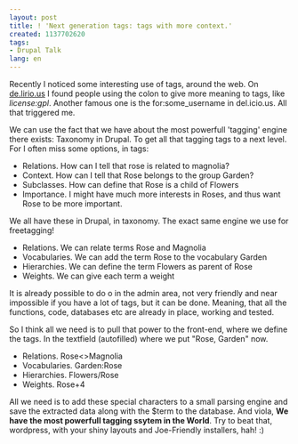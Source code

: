```yaml
---
layout: post
title: ! 'Next generation tags: tags with more context.'
created: 1137702620
tags:
- Drupal Talk
lang: en
---
```

Recently I noticed some interesting use of tags, around the web. On <a href="http://de.lirio.us/rubric/entries/tags/license:gpl">de.lirio.us</a> I found people using the colon to give more meaning to tags, like <em>license:gpl</em>. Another famous one is the for:some_username in del.icio.us. All that triggered me. 

We can use the fact that we have about the most powerfull 'tagging' engine there exists: Taxonomy in Drupal. To get all that tagging tags to a next level. For I often miss some options, in tags:

<ul>
 <li>Relations. How can I tell that rose is related to magnolia?</li>
 <li>Context. How can I tell that Rose belongs to the group Garden?</li>
 <li>Subclasses. How can define that Rose is a child of Flowers</li>
 <li>Importance. I might have much more interests in Roses, and thus want Rose to be more important.</li>
</ul>

We all have these in Drupal, in taxonomy. The exact same engine we use for freetagging!
<ul>
 <li>Relations. We can relate terms Rose and Magnolia</li>
 <li>Vocabularies. We can add the term Rose to the vocabulary Garden</li>
 <li>Hierarchies. We can define the term Flowers as parent of Rose</li>
 <li>Weights. We can give each term a weight</li>
</ul>

It is already possible to do o in the admin area, not very friendly and near impossible if you have a lot of tags, but it can be done. Meaning, that all the functions, code, databases etc are already in place, working and tested. 

So I think all we need is to pull that power to the front-end, where we define the tags. In the textfield (autofilled) where we put "Rose, Garden" now.
<ul>
 <li>Relations. Rose&lt;&gt;Magnolia</li>
 <li>Vocabularies. Garden:Rose</li>
 <li>Hierarchies. Flowers/Rose</li>
 <li>Weights. Rose+4</li>
</ul>

All we need is to add these special characters to a small parsing engine and save the extracted data along with the $term to the database. And viola, <strong>We have the most powerfull tagging ssytem in the World</strong>. Try to beat that, wordpress, with your shiny layouts and Joe-Friendly installers, hah! :)
